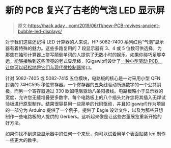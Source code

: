 # 新的 PCB 复兴了古老的气泡 LED 显示屏

> 原文:[https://hack aday . com/2019/06/11/new-PCB-revives-ancient-bubble-led-displays/](https://hackaday.com/2019/06/11/new-pcb-revives-ancient-bubble-led-displays/)

对于我们这些还记得 LED 计算器的人来说，HP 5082-7400 系列红色“气泡”显示器有着特殊的魅力。这些多路复用的 7 段显示器有 3、4 或 5 位数可供选择，为那些在袖珍计算器上拼写颠倒单词的人提供了无数小时的娱乐。如果你碰巧足够幸运，能够接触到这些漂亮的老式显示棒，[Gigawipf]设计了[一种小型驱动 PCB，让你可以轻松地将它们与现代微控制器](https://hackaday.io/project/165710-hp-5082-74xx-7-segment-display-revived)接口。

针对 5082-7405 或 5082-7415 五位模块，电路板的核心是一对采用小型 QFN 封装的 74HC595 移位寄存器。一个寄存器的五条线驱动所选数字的一个公共阴极，而另一个寄存器通过 330 欧姆电阻驱动八条阳极线。电路板略小于显示器的宽度，允许您无缝堆叠更多数字，每个电路板上的八个插头允许您将其插入无焊试验板进行原型制作。结果很容易用一些简单的代码驱动，并且[Gigawipf]作为项目的一部分为 Arduino 提供了一个例子。提供了 Eagle 设计文件，以及为那些只想制作一些电路板的人提供的 Gerbers。这听起来像是让这些古董展览重新开始的好方法。

如果你找不到这些显示器中的任何一个来玩，你可以试着用单个表面贴装 led 制作一些更大的数字。